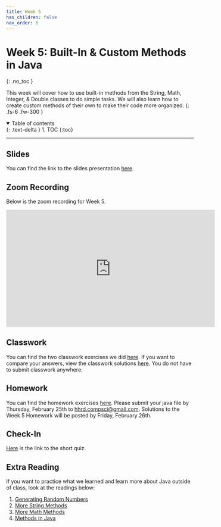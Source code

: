 ```yaml
---
title: Week 5
has_children: false
nav_order: 6
---
```


# Week 5: Built-In & Custom Methods in Java
{: .no_toc }

This week will cover how to use built-in methods from the String, Math, Integer, & Double classes to do simple tasks. We will also learn how to create custom methods of their own to make their code more organized.
{: .fs-6 .fw-300 }

<details open markdown="block">
  <summary>
    Table of contents
  </summary>
  {: .text-delta }
1. TOC
{:toc}
</details>

---

## Slides

You can find the link to the slides presentation [here](https://docs.google.com/presentation/d/1Zg75s2s2wf5aRPZE-sWdrHaMEqsnlbHAnkhJAbrI1UM/edit?usp=sharing).

## Zoom Recording

Below is the zoom recording for Week 5.

<iframe width="560" height="315" src="https://www.youtube.com/embed/uFrPtKlZPkM" frameborder="0" allow="accelerometer; autoplay; clipboard-write; encrypted-media; gyroscope; picture-in-picture" allowfullscreen></iframe>

## Classwork

You can find the two classwork exercises we did [here](https://docs.google.com/document/d/1FTqxCKbJeV3ivIgRdBnwi3vtNBV83bfio50P21atDdc/edit?usp=sharing). If you want to compare your answers, view the classwork solutions [here](). You do not have to submit classwork anywhere.

## Homework

You can find the homework exercises [here](https://docs.google.com/document/d/1KvX6pcFzWllnp0rMAboKkeqroJu1WfBmB0l-BfriPYk/edit?usp=sharing). Please submit your java file by Thursday, February 25th to [hhrd.compsci@gmail.com](mailto:hhrd.compsci@gmail.com). Solutions to the Week 5 Homework will be posted by Friday, February 26th.

## Check-In

[Here](https://forms.gle/tiEA8nR39PeVqEQDA) is the link to the short quiz.

## Extra Reading

If you want to practice what we learned and learn more about Java outside of class, look at the readings below:

1. [Generating Random Numbers](https://www.freecodecamp.org/news/generate-random-numbers-java/)
2. [More String Methods](https://www.w3schools.com/java/java_ref_string.asp)
3. [More Math Methods](https://www.w3schools.com/java/java_ref_math.asp)
4. [Methods in Java](https://www.geeksforgeeks.org/methods-in-java/)